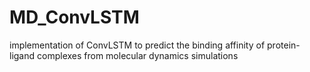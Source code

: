 # MD_ConvLSTM
implementation of ConvLSTM to predict the binding affinity of protein-ligand complexes from molecular dynamics simulations 
